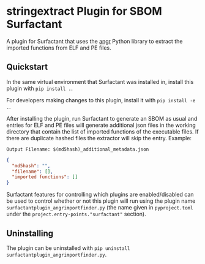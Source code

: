 # stringextract Plugin for SBOM Surfactant

A plugin for Surfactant that uses the [angr](https://github.com/angr/angr)
Python library to extract the imported functions from ELF and PE files.

## Quickstart

In the same virtual environment that Surfactant was installed in, install this plugin with `pip install .`.

For developers making changes to this plugin, install it with `pip install -e .`.

After installing the plugin, run Surfactant to generate an SBOM as usual and entries for ELF
and PE files will generate additional json files in the working directory that contain the list of imported functions of the executable files.
If there are duplicate hashed files the extractor will skip the entry.
Example:

`Output Filename: $(md5hash)_additional_metadata.json`

```json
{
  "md5hash": "",
  "filename": [],
  "imported functions": []
}
```

Surfactant features for controlling which plugins are enabled/disabled can be used to control
whether or not this plugin will run using the plugin name `surfactantplugin_angrimportfinder.py` (the name given in
`pyproject.toml` under the `project.entry-points."surfactant"` section).

## Uninstalling

The plugin can be uninstalled with `pip uninstall surfactantplugin_angrimportfinder.py`.
